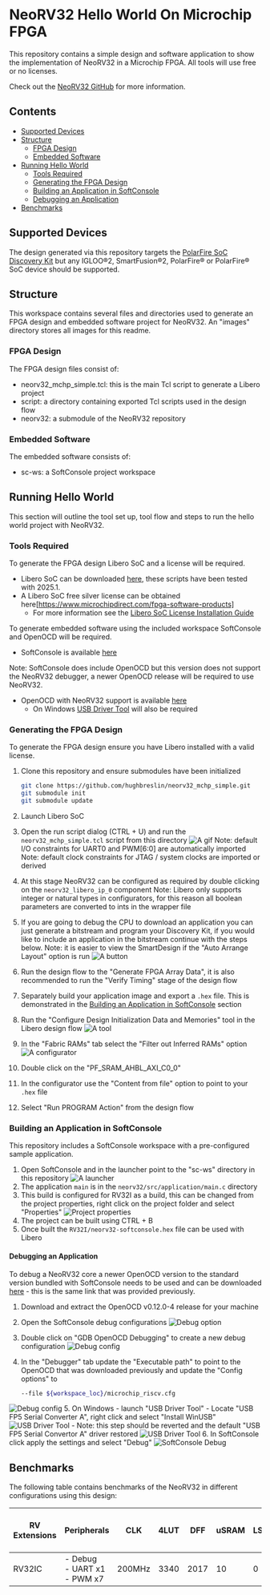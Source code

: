 # NeoRV32 Hello World On Microchip FPGA

This repository contains a simple design and software application to show the implementation of NeoRV32 in a Microchip FPGA. All tools will use free or no licenses.

Check out the [NeoRV32 GitHub](https://github.com/stnolting/neorv32) for more information.

## Contents

- [Supported Devices](#supported-devices)
- [Structure](#structure)
  - [FPGA Design](#fpga-design)
  - [Embedded Software](#embedded-software)
- [Running Hello World](#running-hello-world)
  - [Tools Required](#tools-required)
  - [Generating the FPGA Design](#generating-the-fpga-design)
  - [Building an Application in SoftConsole](#building-an-application-in-softconsole)
  - [Debugging an Application](#debugging-an-application)
- [Benchmarks](#benchmarks)

## Supported Devices

The design generated via this repository targets the [PolarFire SoC Discovery Kit](https://www.microchip.com/en-us/development-tool/mpfs-disco-kit) but any IGLOO&reg;2, SmartFusion&reg;2, PolarFire&reg; or PolarFire&reg; SoC device should be supported.

## Structure

This workspace contains several files and directories used to generate an FPGA design and embedded software project for NeoRV32. An "images" directory stores all images for this readme.

### FPGA Design

The FPGA design files consist of:

- neorv32_mchp_simple.tcl: this is the main Tcl script to generate a Libero project
- script: a directory containing exported Tcl scripts used in the design flow
- neorv32: a submodule of the NeoRV32 repository

### Embedded Software

The embedded software consists of:

- sc-ws: a SoftConsole project workspace

## Running Hello World

This section will outline the tool set up, tool flow and steps to run the hello world project with NeoRV32.

### Tools Required

To generate the FPGA design Libero SoC and a license will be required.

- Libero SoC can be downloaded [here](https://www.microchip.com/en-us/products/fpgas-and-plds/fpga-and-soc-design-tools/fpga/libero-software-later-versions), these scripts have been tested with 2025.1.
- A Libero SoC free silver license can be obtained here[https://www.microchipdirect.com/fpga-software-products]
  - For more information see the [Libero SoC License Installation Guide](https://ww1.microchip.com/downloads/aemDocuments/documents/FPGA/swdocs/libero/Libero_Installation_Licensing_Setup_User_Guide_2025_1.pdf)

To generate embedded software using the included workspace SoftConsole and OpenOCD will be required.

- SoftConsole is available [here](https://www.microchip.com/en-us/products/fpgas-and-plds/fpga-and-soc-design-tools/soc-fpga/softconsole)

Note: SoftConsole does include OpenOCD but this version does not support the NeoRV32 debugger, a newer OpenOCD release will be required to use NeoRV32.

- OpenOCD with NeoRV32 support is available [here](https://github.com/microchip-fpga/openocd/releases/tag/v0.12.0-mchp.0.0.1)
  - On Windows [USB Driver Tool](https://visualgdb.com/UsbDriverTool/) will also be required

### Generating the FPGA Design

To generate the FPGA design ensure you have Libero installed with a valid license.

1. Clone this repository and ensure submodules have been initialized

    ```bash
    git clone https://github.com/hughbreslin/neorv32_mchp_simple.git
    git submodule init
    git submodule update
    ```

2. Launch Libero SoC
3. Open the run script dialog (CTRL + U) and run the `neorv32_mchp_simple.tcl` script from this directory
![A gif](./images/gen_proj.gif)
Note: default I/O constraints for UART0 and PWM[6:0] are automatically imported
Note: default clock constraints for JTAG / system clocks are imported or derived
4. At this stage NeoRV32 can be configured as required by double clicking on the `neorv32_libero_ip_0` component
Note: Libero only supports integer or natural types in configurators, for this reason all boolean parameters are converted to ints in the wrapper file
5. If you are going to debug the CPU to download an application you can just generate a bitstream and program your Discovery Kit, if you would like to include an application in the bitstream continue with the steps below.
Note: it is easier to view the SmartDesign if the "Auto Arrange Layout" option is run
![A button](./images/auto_arrange_layout.png)
6. Run the design flow to the "Generate FPGA Array Data", it is also recommended to run the "Verify Timing" stage of the design flow
7. Separately build your application image and export a `.hex` file. This is demonstrated in the [Building an Application in SoftConsole](#building-an-application-in-softconsole) section
8. Run the "Configure Design Initialization Data and Memories" tool in the Libero design flow
![A tool](./images/cdidm.png)
9. In the "Fabric RAMs" tab select the "Filter out Inferred RAMs" option
![A configurator](./images/ram_init_1.png)
10. Double click on the "PF_SRAM_AHBL_AXI_C0_0"
11. In the configurator use the "Content from file" option to point to your `.hex` file
12. Select "Run PROGRAM Action" from the design flow

### Building an Application in SoftConsole

This repository includes a SoftConsole workspace with a pre-configured sample application.

1. Open SoftConsole and in the launcher point to the "sc-ws" directory in this repository
![A launcher](./images/sc_launch.png)
2. The application `main` is in the `neorv32/src/application/main.c` directory
3. This build is configured for RV32I as a build, this can be changed from the project properties, right click on the project folder and select "Properties"
![Project properties](./images/sc-properties.png)
4. The project can be built using CTRL + B
5. Once built the `RV32I/neorv32-softconsole.hex` file can be used with Libero

#### Debugging an Application

To debug a NeoRV32 core a newer OpenOCD version to the standard version bundled with SoftConsole needs to be used and can be downloaded [here](https://github.com/microchip-fpga/openocd/releases/tag/v0.12.0-mchp.0.0.1) - this is the same link that was provided previously.

1. Download and extract the OpenOCD v0.12.0-4 release for your machine
2. Open the SoftConsole debug configurations
![Debug option](./images/sc-debug.png)
3. Double click on "GDB OpenOCD Debugging" to create a new debug configuration
![Debug config](./images/sc-debug-config-1.png)
4. In the "Debugger" tab update the "Executable path" to point to the OpenOCD that was downloaded previously and update the "Config options" to

    ```bash
    --file ${workspace_loc}/microchip_riscv.cfg
    ```

![Debug config](./images/sc-debug-config-2.png)
5. On Windows
    - launch "USB Driver Tool"
    - Locate "USB FP5 Serial Converter A", right click and select "Install WinUSB"
    ![USB Driver Tool](./images/usbdt.png)
    - Note: this step should be reverted and the default "USB FP5 Serial Convertor A" driver restored
    ![USB Driver Tool](./images/usbdt-restore.png)
6. In SoftConsole click apply the settings and select "Debug"
![SoftConsole Debug](./images/sc-debug.gif)

## Benchmarks

The following table contains benchmarks of the NeoRV32 in different configurations using this design:

| RV Extensions | Peripherals                | CLK    | 4LUT | DFF  | uSRAM | LSRAM | MACC | Logic Elements<br>(4LUT + DFF) | Coremark |
|---------------|----------------------------|--------|------|------|-------|-------|------|-----------------------------|----------|
| RV32IC        | - Debug<br>- UART x1<br>- PWM x7 | 200MHz | 3340 | 2017 | 10    | 0     | 0    | 5357                        | TBD      |
